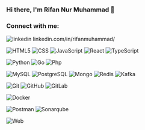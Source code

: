 
### Hi there, I'm Rifan Nur Muhammad  👋

<!--
**RifanNurmuhammad/rifannurmuhammad** is a ✨ _special_ ✨ repository because its `README.md` (this file) appears on your GitHub profile.

Here are some ideas to get you started:
- 📫 How to reach me: rifannmuhammad@gmail.com
-->

### Connect with me:


![linkedin](https://img.shields.io/badge/LinkedIn-0077B5?style=for-the-badge&logo=linkedin&logoColor=white)
linkedin.com/in/rifanmuhammad/


![HTML5](https://img.shields.io/badge/-HTML5-000000?style=flat&logo=html5)
![CSS](https://img.shields.io/badge/-CSS3-000000?style=flat&logo=css3&logoColor=1572B6)
![JavaScript](https://img.shields.io/badge/-JavaScript-000000?style=flat&logo=javascript)
![React](https://img.shields.io/badge/-React-000000?style=flat&logo=react&logoColor=007ACC)
![TypeScript](https://img.shields.io/badge/-TypeScript-000000?style=flat&logo=typescript&logoColor=007ACC)

![Python](https://img.shields.io/badge/-Python-000000?style=flat&logo=python)
![Go](https://img.shields.io/badge/Go-000000?style=flat&logo=go&logoColor=00000)
![Php](https://img.shields.io/badge/php-000000?style=flat&logo=php&logoColor=00000)

![MySQL](https://img.shields.io/badge/MySQL-00000F?style=flat&logo=mysql&logoColor=white)
![PostgreSQL](https://img.shields.io/badge/PostgreSQL-000000?style=flat&logo=postgresql&logoColor=white)
![Mongo](https://img.shields.io/badge/MongoDB-000000?style=flat&logo=mongodb&logoColor=white)
![Redis](https://img.shields.io/badge/-redis-000000?style=flat&logo=redis&logoColor=white)
![Kafka](https://img.shields.io/badge/-kafka-000000?style=flat&logo=apache-kafka&logoColor=white)

![Git](https://img.shields.io/badge/-Git-000000?style=white&logo=git&logoColor=F05032)
![GitHub](https://img.shields.io/badge/GitHub-100000?style=white&logo=github&logoColor=white)
![GitLab](https://img.shields.io/badge/GitLab-000000?style=white&logo=gitlab&logoColor=white)

![Docker](https://img.shields.io/badge/-Docker-000000?style=flat&logo=docker)

![Postman](https://img.shields.io/badge/-Postman-000000?style=flat&logo=postman)
![Sonarqube](https://img.shields.io/badge/sonarqube-000000?style=flat&logo=sonarqube&logoColor=00000)

![Web](https://img.shields.io/badge/-Web-000000?style=flat&logo=google-chrome)

[instagram]: https://instagram.com/codewithfred
[linkedin]: https://www.linkedin.com/in/alfred-soegiarto-11b6291b7
